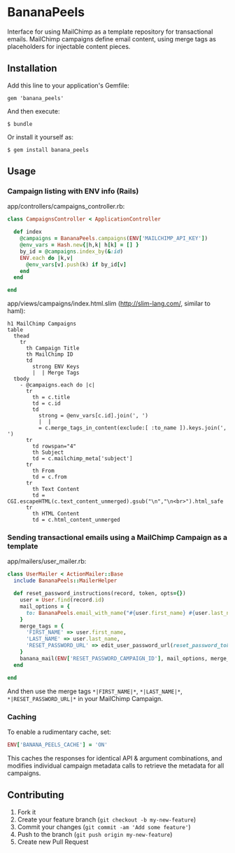 # BananaPeels

Interface for using MailChimp as a template repository for transactional emails. MailChimp campaigns define email content, using merge tags as placeholders for injectable content pieces.

## Installation

Add this line to your application's Gemfile:

    gem 'banana_peels'

And then execute:

    $ bundle

Or install it yourself as:

    $ gem install banana_peels

## Usage

### Campaign listing with ENV info (Rails)

app/controllers/campaigns_controller.rb:

```ruby
class CampaignsController < ApplicationController

  def index
    @campaigns = BananaPeels.campaigns(ENV['MAILCHIMP_API_KEY'])
    @env_vars = Hash.new{|h,k| h[k] = [] }
    by_id = @campaigns.index_by(&:id)
    ENV.each do |k,v|
      @env_vars[v].push(k) if by_id[v]
    end
  end

end

```

app/views/campaigns/index.html.slim (http://slim-lang.com/, similar to haml):
```slim
h1 MailChimp Campaigns
table
  thead
    tr
      th Campaign Title
      th MailChimp ID
      td
        strong ENV Keys
        |  | Merge Tags
  tbody
    - @campaigns.each do |c|
      tr
        th = c.title
        td = c.id
        td
          strong = @env_vars[c.id].join(', ')
          |  |
          = c.merge_tags_in_content(exclude:[ :to_name ]).keys.join(', ')
      tr
        td rowspan="4"
        th Subject
        td = c.mailchimp_meta['subject']
      tr
        th From
        td = c.from
      tr
        th Text Content
        td = CGI.escapeHTML(c.text_content_unmerged).gsub("\n","\n<br>").html_safe
      tr
        th HTML Content
        td = c.html_content_unmerged
```

### Sending transactional emails using a MailChimp Campaign as a template

app/mailers/user_mailer.rb:
```ruby
class UserMailer < ActionMailer::Base
  include BananaPeels::MailerHelper

  def reset_password_instructions(record, token, opts={})
    user = User.find(record.id)
    mail_options = {
      to: BananaPeels.email_with_name("#{user.first_name} #{user.last_name}", user.email),
    }
    merge_tags = {
      'FIRST_NAME' => user.first_name,
      'LAST_NAME' => user.last_name,
      'RESET_PASSWORD_URL' => edit_user_password_url(reset_password_token: token),
    }
    banana_mail(ENV['RESET_PASSWORD_CAMPAIGN_ID'], mail_options, merge_tags, ENV['MAILCHIMP_API_KEY'])
  end

end
```

And then use the merge tags `*|FIRST_NAME|*`, `*|LAST_NAME|*`, `*|RESET_PASSWORD_URL|*` in your MailChimp Campaign.


### Caching

To enable a rudimentary cache, set:
```ruby
ENV['BANANA_PEELS_CACHE'] = 'ON'
```

This caches the responses for identical API & argument combinations,
and modifies individual campaign metadata calls to retrieve the metadata
for all campaigns.


## Contributing

1. Fork it
2. Create your feature branch (`git checkout -b my-new-feature`)
3. Commit your changes (`git commit -am 'Add some feature'`)
4. Push to the branch (`git push origin my-new-feature`)
5. Create new Pull Request
